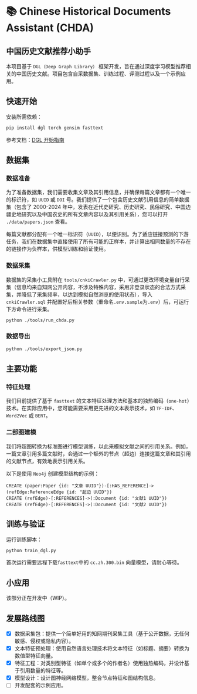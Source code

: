 # 📚 Chinese Historical Documents Assistant (CHDA)

## 中国历史文献推荐小助手

本项目基于 `DGL（Deep Graph Library）` 框架开发，旨在通过深度学习模型推荐相关的中国历史文献。项目包含自采数据集、训练过程、评测过程以及一个示例应用。

## 快速开始

安装所需依赖：

```sh
pip install dgl torch gensim fasttext
```

参考文档：[DGL 开始指南](https://www.dgl.ai/pages/start.html)

## 数据集

### 数据准备

为了准备数据集，我们需要收集文章及其引用信息，并确保每篇文章都有一个唯一的标识符，如 `UUID` 或 `DOI` 号。我们提供了一个包含历史文献引用信息的简单数据集（包含了 2000-2024 年中，发表在近代史研究、历史研究、民俗研究、中国边疆史地研究以及中国农史的所有文章内容以及其引用关系），您可以打开 `./data/papers.json` 查看。

每篇文献都分配有一个唯一标识符（`UUID`），以便识别。为了适应链接预测的下游任务，我们在数据集中直接使用了所有可能的正样本，并计算出相同数量的不存在的链接作为负样本，供模型训练和验证使用。

### 数据采集

数据集的采集小工具附在 `tools/cnkiCrawler.py` 中，可通过更改环境变量自行采集（信息均来自知网公开内容，不涉及特殊内容，采用非登录状态的合法方式采集，并降低了采集频率，以达到模拟自然浏览的使用状态），导入 `cnkiCrawler.sql` 并配置好后相关参数（重命名`.env.sample`为`.env`）后，可运行下方命令进行采集。

```sh
python ./tools/run_chda.py
```

### 数据导出

```sh
python ./tools/export_json.py
```

## 主要功能

### 特征处理

我们目前提供了基于 `fasttext` 的文本特征处理方法和基本的独热编码（`one-hot`）技术。在实际应用中，您可能需要采用更先进的文本表示技术，如 `TF-IDF`、`Word2Vec` 或 `BERT`。

### 二部图建模

我们将超图转换为标准图进行模型训练，以此来模拟文献之间的引用关系。例如，一篇文章引用多篇文献时，会通过一个额外的节点（超边）连接这篇文章和其引用的文献节点，有效地表示引用关系。

以下是使用 `Neo4j` 创建模型结构的示例：

```cypher
CREATE (paper:Paper {id: "文章 UUID"})-[:HAS_REFERENCE]->(refEdge:ReferenceEdge {id: "超边 UUID"})
CREATE (refEdge)-[:REFERENCES]->(:Document {id: "文献1 UUID"})
CREATE (refEdge)-[:REFERENCES]->(:Document {id: "文献2 UUID"})
```

## 训练与验证

运行训练脚本：

```sh
python train_dgl.py
```

首次运行需要远程下载`fasttext`中的 `cc.zh.300.bin` 向量模型，请耐心等待。

## 小应用

该部分正在开发中（WIP）。

## 发展路线图

- [x] 数据采集包：提供一个简单好用的知网期刊采集工具（基于公开数据，无任何敏感、侵权或隐私内容）。
- [x] 文本特征预处理：使用自然语言处理技术将文本特征（如标题、摘要）转换为数值型特征向量。
- [x] 特征工程：对类别型特征（如单个或多个的作者名）使用独热编码，并设计基于引用数量的特征等。
- [x] 模型设计：设计图神经网络模型，整合节点特征和图结构信息。
- [ ] 开发配套的示例应用。
